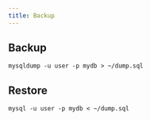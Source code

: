 ```yaml
---
title: Backup
---
```


## Backup

```shell
mysqldump -u user -p mydb > ~/dump.sql
```

## Restore

```shell
mysql -u user -p mydb < ~/dump.sql
```
